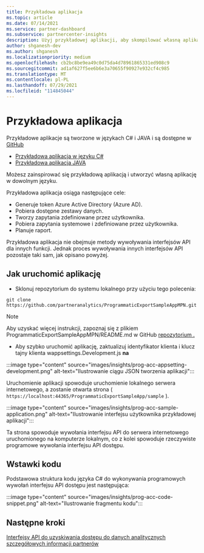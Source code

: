 ```yaml
---
title: Przykładowa aplikacja
ms.topic: article
ms.date: 07/14/2021
ms.service: partner-dashboard
ms.subservice: partnercenter-insights
description: Użyj przykładowej aplikacji, aby skompilować własną aplikację w celu programowego uzyskiwania dostępu do danych szczegółowych informacji partnerów.
author: shganesh-dev
ms.author: shganesh
ms.localizationpriority: medium
ms.openlocfilehash: cb2bc8be9ea49c0d75da4d78961865331ed908c9
ms.sourcegitcommit: ad1af627f5ee6b6e3a70655f90927e932cf4c985
ms.translationtype: MT
ms.contentlocale: pl-PL
ms.lasthandoff: 07/29/2021
ms.locfileid: "114845044"
---
```

# <a name="sample-application"></a>Przykładowa aplikacja

Przykładowe aplikacje są tworzone w językach C# i JAVA i są dostępne w [GitHub](https://github.com/partneranalytics)

- [Przykładowa aplikacja w języku C#](https://github.com/partneranalytics/ProgrammaticExportSampleAppMPN)
- [Przykładowa aplikacja JAVA](https://github.com/partneranalytics/ProgrammaticExportSampleAppMPN_Java)

Możesz zainspirować się przykładową aplikacją i utworzyć własną aplikację w dowolnym języku.

Przykładowa aplikacja osiąga następujące cele:

- Generuje token Azure Active Directory (Azure AD).
- Pobiera dostępne zestawy danych.
- Tworzy zapytania zdefiniowane przez użytkownika.
- Pobiera zapytania systemowe i zdefiniowane przez użytkownika.
- Planuje raport.

Przykładowa aplikacja nie obejmuje metody wywoływania interfejsów API dla innych funkcji. Jednak proces wywoływania innych interfejsów API pozostaje taki sam, jak opisano powyżej.

## <a name="how-to-run-the-application"></a>Jak uruchomić aplikację

- Sklonuj repozytorium do systemu lokalnego przy użyciu tego polecenia:

```cli
git clone https://github.com/partneranalytics/ProgrammaticExportSampleAppMPN.git
```

> [!Note]
> Aby uzyskać więcej instrukcji, zapoznaj się z plikiem ProgrammaticExportSampleAppMPN/README.md w GitHub [repozytorium .](https://github.com/partneranalytics/ProgrammaticExportSampleAppMPN_Java)

- Aby szybko uruchomić aplikację, zaktualizuj identyfikator klienta i klucz tajny klienta wappsettings.Development.js **na**

:::image type="content" source="images/insights/prog-acc-appsetting-development.png" alt-text="Ilustrowanie ciągu JSON tworzenia aplikacji":::

Uruchomienie aplikacji spowoduje uruchomienie lokalnego serwera internetowego, a zostanie otwarta strona ( `https://localhost:44365/ProgrammaticExportSampleApp/sample` ).
  
:::image type="content" source="images/insights/prog-acc-sample-application.png" alt-text="Ilustrowanie interfejsu użytkownika przykładowej aplikacji":::

Ta strona spowoduje wywołania interfejsu API do serwera internetowego uruchomionego na komputerze lokalnym, co z kolei spowoduje rzeczywiste programowe wywołania interfejsu API dostępu.

## <a name="code-snippets"></a>Wstawki kodu

Podstawowa struktura kodu języka C# do wykonywania programowych wywołań interfejsu API dostępu jest następująca:
 
:::image type="content" source="images/insights/prog-acc-code-snippet.png" alt-text="Ilustrowanie fragmentu kodu":::

## <a name="next-steps"></a>Następne kroki

[Interfejsy API do uzyskiwania dostępu do danych analitycznych szczegółowych informacji partnerów](insights-programmatic-analytics-available-api.md)
